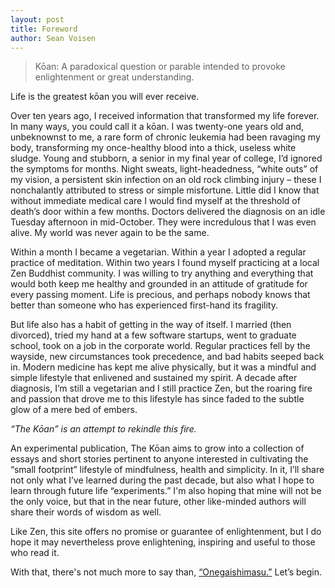 ```yaml
---
layout: post
title: Foreword
author: Sean Voisen
---
```


> Kōan: A paradoxical question or parable intended to provoke enlightenment or great understanding.

<p class="tb">Life is the greatest kōan you will ever receive.</p>

<p class="tb">Over ten years ago, I received information that transformed my life forever. In many ways, you could call it a kōan. I was twenty-one years old and, unbeknownst to me, a rare form of chronic leukemia had been ravaging my body, transforming my once-healthy blood into a thick, useless white sludge. Young and stubborn, a senior in my final year of college, I’d ignored the symptoms for months. Night sweats, light-headedness, “white outs” of my vision, a persistent skin infection on an old rock climbing injury – these I nonchalantly attributed to stress or simple misfortune. Little did I know that without immediate medical care I would find myself at the threshold of death’s door within a few months. Doctors delivered the diagnosis on an idle Tuesday afternoon in mid-October. They were incredulous that I was even alive. My world was never again to be the same.</p>

Within a month I became a vegetarian. Within a year I adopted a regular practice of meditation. Within two years I found myself practicing at a local Zen Buddhist community. I was willing to try anything and everything that would both keep me healthy and grounded in an attitude of gratitude for every passing moment. Life is precious, and perhaps nobody knows that better than someone who has experienced first-hand its fragility.

But life also has a habit of getting in the way of itself. I married (then divorced), tried my hand at a few software startups, went to graduate school, took on a job in the corporate world. Regular practices fell by the wayside, new circumstances took precedence, and bad habits seeped back in. Modern medicine has kept me alive physically, but it was a mindful and simple lifestyle that enlivened and sustained my spirit. A decade after diagnosis, I’m still a vegetarian and I still practice Zen, but the roaring fire and passion that drove me to this lifestyle has since faded to the subtle glow of a mere bed of embers.

*“The Kōan” is an attempt to rekindle this fire.*

An experimental publication, The Kōan aims to grow into a collection of essays and short stories pertinent to anyone interested in cultivating the “small footprint” lifestyle of mindfulness, health and simplicity. In it, I’ll share not only what I’ve learned during the past decade, but also what I hope to learn through future life “experiments.” I'm also hoping that mine will not be the only voice, but that in the near future, other like-minded authors will share their words of wisdom as well.

Like Zen, this site offers no promise or guarantee of enlightenment, but I do hope it may nevertheless prove enlightening, inspiring and useful to those who read it.

<p class="tb">With that, there's not much more to say than, <a href="http://senseis.xmp.net/?Onegaishimasu">“Onegaishimasu.”</a> Let’s begin.</p>
